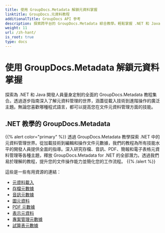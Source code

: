 ```yaml
---
title: 使用 GroupDocs.Metadata 解鎖元資料掌握
linktitle: GroupDocs.元資料教程
additionalTitle: GroupDocs API 參考
description: 探索跨平台的 GroupDocs.Metadata 綜合教學。輕鬆掌握 .NET 和 Java 中的元資料管理。
weight: 11
url: /zh-hant/
is_root: true
type: docs
---
```

# 使用 GroupDocs.Metadata 解鎖元資料掌握


探索為 .NET 和 Java 開發人員量身定制的全面的 GroupDocs.Metadata 教程集合。透過逐步指南深入了解元資料管理的世界，涵蓋從載入技術到進階操作的廣泛主題。無論您喜歡哪種程式語言，都可以提高您在文件元資料管理方面的技能。

## .NET 教學的 GroupDocs.Metadata
{{% alert color="primary" %}}
透過 GroupDocs.Metadata 教學探索 .NET 中的元資料管理世界。從加載技術到編輯和操作文件元數據，我們的教程為所有技能水平的開發人員提供全面的指導。深入研究存檔、音訊、PDF、簡報和電子表格元資料管理等各種主題，釋放 GroupDocs.Metadata for .NET 的全部潛力。透過我們易於理解的教程，提升您的文件操作能力並簡化您的工作流程。
{{% /alert %}}

這些是一些有用資源的連結：
 
- [元資料載入](./net/metadata-loading/)
- [存檔元數據](./net/archive-metadata/)
- [音訊元數據](./net/audio-metadata/)
- [圖元資料](./net/diagram-metadata/)
- [PDF 元數據](./net/pdf-metadata/)
- [表示元資料](./net/presentation-metadata/)
- [專案管理元數據](./net/project-management-metadata/)
- [試算表元數據](./net/spreadsheet-metadata/)



